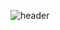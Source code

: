 

![header](https://capsule-render.vercel.app/api?type=waving&color=auto&height=300&section=header&text=welcome&fontSize=90&desc=Yoon-HG%20GitHub%Profile&descAlign=20&descAlignY=40)

<!--
**yoon-hg/yoon-hg** is a ✨ _special_ ✨ repository because its `README.md` (this file) appears on your GitHub profile.

Here are some ideas to get you started:

- 🔭 I’m currently working on ...
- 🌱 I’m currently learning ...
- 👯 I’m looking to collaborate on ...
- 🤔 I’m looking for help with ...
- 💬 Ask me about ...
- 📫 How to reach me: ...
- 😄 Pronouns: ...
- ⚡ Fun fact: ...
-->
